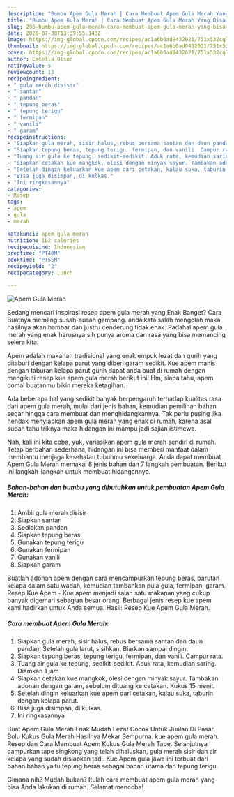 ```yaml
---
description: "Bumbu Apem Gula Merah | Cara Membuat Apem Gula Merah Yang Bisa Manjain Lidah"
title: "Bumbu Apem Gula Merah | Cara Membuat Apem Gula Merah Yang Bisa Manjain Lidah"
slug: 296-bumbu-apem-gula-merah-cara-membuat-apem-gula-merah-yang-bisa-manjain-lidah
date: 2020-07-30T13:39:55.143Z
image: https://img-global.cpcdn.com/recipes/ac1a6b0ad9432021/751x532cq70/apem-gula-merah-foto-resep-utama.jpg
thumbnail: https://img-global.cpcdn.com/recipes/ac1a6b0ad9432021/751x532cq70/apem-gula-merah-foto-resep-utama.jpg
cover: https://img-global.cpcdn.com/recipes/ac1a6b0ad9432021/751x532cq70/apem-gula-merah-foto-resep-utama.jpg
author: Estella Olson
ratingvalue: 5
reviewcount: 13
recipeingredient:
- " gula merah disisir"
- " santan"
- " pandan"
- " tepung beras"
- " tepung terigu"
- " fermipan"
- " vanili"
- " garam"
recipeinstructions:
- "Siapkan gula merah, sisir halus, rebus bersama santan dan daun pandan. Setelah gula larut, sisihkan. Biarkan sampai dingin."
- "Siapkan tepung beras, tepung terigu, fermipan, dan vanili. Campur rata."
- "Tuang air gula ke tepung, sedikit-sedikit. Aduk rata, kemudian saring. Diamkan 1 jam"
- "Siapkan cetakan kue mangkok, olesi dengan minyak sayur. Tambakan adonan dengan garam, sebelum dituang ke cetakan. Kukus 15 menit."
- "Setelah dingin keluarkan kue apem dari cetakan, kalau suka, taburin dengan kelapa parut."
- "Bisa juga disimpan, di kulkas."
- "Ini ringkasannya"
categories:
- Resep
tags:
- apem
- gula
- merah

katakunci: apem gula merah 
nutrition: 162 calories
recipecuisine: Indonesian
preptime: "PT40M"
cooktime: "PT55M"
recipeyield: "2"
recipecategory: Lunch

---
```



![Apem Gula Merah](https://img-global.cpcdn.com/recipes/ac1a6b0ad9432021/751x532cq70/apem-gula-merah-foto-resep-utama.jpg)

Sedang mencari inspirasi resep apem gula merah yang Enak Banget? Cara Buatnya memang susah-susah gampang. andaikata salah mengolah maka hasilnya akan hambar dan justru cenderung tidak enak. Padahal apem gula merah yang enak harusnya sih punya aroma dan rasa yang bisa memancing selera kita.

Apem adalah makanan tradisional yang enak empuk lezat dan gurih yang ditaburi dengan kelapa parut yang diberi garam sedikit. Kue apem manis dengan taburan kelapa parut gurih dapat anda buat di rumah dengan mengikuti resep kue apem gula merah berikut ini! Hm, siapa tahu, apem comal buatanmu bikin mereka ketagihan.

Ada beberapa hal yang sedikit banyak berpengaruh terhadap kualitas rasa dari apem gula merah, mulai dari jenis bahan, kemudian pemilihan bahan segar hingga cara membuat dan menghidangkannya. Tak perlu pusing jika hendak menyiapkan apem gula merah yang enak di rumah, karena asal sudah tahu triknya maka hidangan ini mampu jadi sajian istimewa.


Nah, kali ini kita coba, yuk, variasikan apem gula merah sendiri di rumah. Tetap berbahan sederhana, hidangan ini bisa memberi manfaat dalam membantu menjaga kesehatan tubuhmu sekeluarga. Anda dapat membuat Apem Gula Merah memakai 8 jenis bahan dan 7 langkah pembuatan. Berikut ini langkah-langkah untuk membuat hidangannya.

<!--inarticleads1-->

##### Bahan-bahan dan bumbu yang dibutuhkan untuk pembuatan Apem Gula Merah:

1. Ambil  gula merah disisir
1. Siapkan  santan
1. Sediakan  pandan
1. Siapkan  tepung beras
1. Gunakan  tepung terigu
1. Gunakan  fermipan
1. Gunakan  vanili
1. Siapkan  garam


Buatlah adonan apem dengan cara mencampurkan tepung beras, parutan kelapa dalam satu wadah, kemudian tambahkan pula gula, fermipan, garam. Resep Kue Apem - Kue apem menjadi salah satu makanan yang cukup banyak digemari sebagian besar orang. Berbagai jenis resep kue apem kami hadirkan untuk Anda semua. Hasil: Resep Kue Apem Gula Merah. 

<!--inarticleads2-->

##### Cara membuat Apem Gula Merah:

1. Siapkan gula merah, sisir halus, rebus bersama santan dan daun pandan. Setelah gula larut, sisihkan. Biarkan sampai dingin.
1. Siapkan tepung beras, tepung terigu, fermipan, dan vanili. Campur rata.
1. Tuang air gula ke tepung, sedikit-sedikit. Aduk rata, kemudian saring. Diamkan 1 jam
1. Siapkan cetakan kue mangkok, olesi dengan minyak sayur. Tambakan adonan dengan garam, sebelum dituang ke cetakan. Kukus 15 menit.
1. Setelah dingin keluarkan kue apem dari cetakan, kalau suka, taburin dengan kelapa parut.
1. Bisa juga disimpan, di kulkas.
1. Ini ringkasannya


Buat Apem Gula Merah Enak Mudah Lezat Cocok Untuk Jualan Di Pasar. Bolu Kukus Gula Merah Hasilnya Mekar Sempurna. kue apem gula merah. Resep dan Cara Membuat Apem Kukus Gula Merah Tape. Selanjutnya campurkan tape singkong yang telah dihaluskan, gula merah sisir dan air kelapa yang sudah disiapkan tadi. Kue Apem gula jawa ini terbuat dari bahan bahan yaitu tepung beras sebagai bahan utama dan tepung terigu. 

Gimana nih? Mudah bukan? Itulah cara membuat apem gula merah yang bisa Anda lakukan di rumah. Selamat mencoba!
